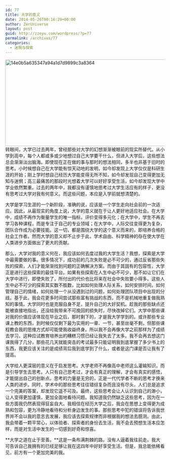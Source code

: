 ```yaml
---
id: 77
title: 大学的意义
date: 2014-05-26T00:16:29+00:00
author: ZerUniverse
layout: post
guid: http://zzeyu.com/wordpress/?p=77
permalink: /archives/77
categories:
  - 迷惘与探索
---
```

[<img class="alignnone wp-image-78" src="http://www.rainaudience.net/wp-content/uploads/2014/05/14e0b5a635347a94a1d7d9899c3a8364-e1401102218770.jpg" alt="14e0b5a635347a94a1d7d9899c3a8364" width="584" height="273" />](http://rainaudience.net/wp-content/uploads/2014/05/14e0b5a635347a94a1d7d9899c3a8364.jpg)转眼间，大学已过去两年，曾经那些对大学的幻想渐渐被眼前的现实所替代。从小学到高中，每个人都或多或少地想过自己大学要干什么，但进入大学后，这些想法总会渐渐淡出脑海。即使现在正在做的事与那时的想法相同，多半也非基于旧时的思考。小时候想自己在大学能有惊天动地的发明，如今却发现上大学仅仅是科研生涯的开始；刚上学时想自己经历大学能变得无所不知，如今却发现自己变得更加无知与迷惘；高三最痛苦的那段时光想着大学可以好好享受生活，如今却发现大学中学业依然繁重。过去的两年中，我都没有谨慎地思考过大学生活应有的样子，更没有思考过大学对我有何意义。而这些问题，本应是入学前就想清楚的。

大学是学习生涯的一个新阶段，准确的说，应该是一个学生走向社会前的一次适应。因此，从最现实的角度上说，大学的意义就在于让人更好地适应社会。在大学中，成绩不再作为衡量学生的唯一指标，评价变得多元化；在大学中，学生不再去学习各种课程，而是专注于自己的专业领域；在大学中，人际交往变得更为复杂，团队合作成为必要技能。这一切，都是围绕大学的这个意义而来的，即培养合格的社会工作者。然而大学的意义却不止步于此，学术自由、科学精神的存在使大学在人类进步方面做出了更大的贡献。

那么，大学对我的意义何在，我应该如何去度过我的大学生活？我想，探索是大学中最需要做的事。很多情况下，成功前的几次失败是必不可少的，通过反省那些失败的探索，人们才能渐渐找到问题的正确解决方案。而由于其固有的包容性，大学正是进行这些探索的最佳平台。如果有些探索在人生中必不可少，那不如让它们在大学中进行，即使失败了，所付出的代价也比将来在社会中失败要小得多。这些人生中必不可少的探索其实数不胜数，比如如何处理人际关系，如何安排时间，如何管理自己的情绪，如何处理一个从没遇到过的问题，如何处理团队项目中出现的分歧。基于此，我会花更多时间尝试那些富有挑战的东西，而不是机械地重复做我熟知的事情。大学同时也是克服自身不足，提升自己的大好契机。趁我的那些缺点还能被直接地指出，还没给我带来不可挽回的损失时，尽快改掉它们。大学中那些课对我的价值应该体现在毕业之后，那时剩下的，才是我大学学到的。或许那些专业课上教的东西，到时候仅仅剩下最为实用的一章、一节，甚至丝毫不剩，但那些课程教会我的思维方式却可能使我收益终身。所以我不会再像大学之前那样为了成绩去学习，这种应试教育培养出的糟糕习惯已经让我失去了太多。我不会再去想这门课我得了几分，那些花几天就能突击的考试最多只能证明我到底掌握了多少书上的东西，我更应该关注的是成绩背后我到底学到了什么，或者是这门课是否让我有了提高。

大学给人更深层的意义在于启发思考。大学老师不再像高中老师这么灌输知识，而是引导学生去思考。人只有自己思考过，才会有真正的理解，才会有真实的感悟，才能提出自己的创新点。思考的力量是无穷的，正是一代代学者不断的思考才换来人类的进步。同时，学术中的那些思考往往错综复杂而且没有尽头，人们总是追求一个完美的答案，却发现它遥不可及。最终，这些思考会让人认识到自己的渺小，让人变得更加谨慎，更加全面地看待问题。我知道我仍然缺乏这些思考，因为在一些方面我仍然表现得狂妄自大。我相信在经历大学之后，我会在思想上变得更为成熟和包容，更为冷静地看待和分析身边发生的事。那些思考中犯的错误将告诉我世界并不会以我的意志去发展，我应该去探索规律而非根据我的想法去臆测。由此，我会带着一颗平常心，以体验者、探索者的身份去生活，我不会去预想生活本应怎样，而是对生活中发生的一切感到好奇和惊喜。

**大学之道在止于至善。**这是一条布满荆棘的路，没有人逼着我往前走。我大可告诉自己我拥有的已经足够让我在这四年中好好享受生活。但是，我总能依稀看见，前方有一个更加完美的我。